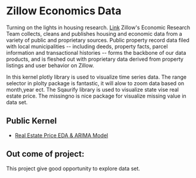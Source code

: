# Zillow Economics Data
Turning on the lights in housing research. [Link](https://www.kaggle.com/zynicide/wine-reviews) 
Zillow's Economic Research Team collects, cleans and publishes housing and economic data from a variety of public and proprietary sources. Public property record data filed with local municipalities -- including deeds, property facts, parcel information and transactional histories -- forms the backbone of our data products, and is fleshed out with proprietary data derived from property listings and user behavior on Zillow.

In this kernel plotly library is used to visualize time series data. The range selector in plolty package is fantastic, it will alow to zoom data based on month,year ect. The Sqaurify library is used to visualize state vise real estate price. The missingno is nice package for visualize missing value in data set.
## Public Kernel
* [Real Estate Price EDA & ARIMA Model](https://www.kaggle.com/sudhirnl7/real-estate-price-eda-arima-model)

## Out come of project:
This project give good opportunity to explore data set.
